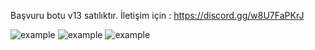Başvuru botu v13 satılıktır.
İletişim için : https://discord.gg/w8U7FaPKrJ

![example](https://cdn.discordapp.com/attachments/813428586379345930/1065741616549220502/image.png)
![example](https://cdn.discordapp.com/attachments/813428586379345930/1065741674103439450/image.png)
![example](https://cdn.discordapp.com/attachments/813428586379345930/1065741721461342218/image.png)
